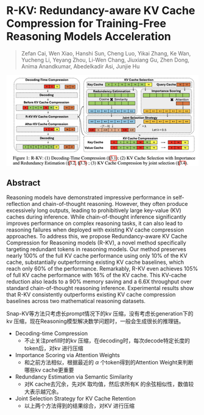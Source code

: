 # R-KV: Redundancy-aware KV Cache Compression for Training-Free Reasoning Models Acceleration

> Zefan Cai, Wen Xiao, Hanshi Sun, Cheng Luo, Yikai Zhang, Ke Wan, Yucheng Li, Yeyang Zhou, Li-Wen Chang, Jiuxiang Gu, Zhen Dong, Anima Anandkumar, Abedelkadir Asi, Junjie Hu

![](fig1.png)

## Abstract

Reasoning models have demonstrated impressive performance in self-reflection
and chain-of-thought reasoning. However, they often produce excessively long
outputs, leading to prohibitively large key-value (KV) caches during inference.
While chain-of-thought inference significantly improves performance on complex
reasoning tasks, it can also lead to reasoning failures when deployed with
existing KV cache compression approaches. To address this, we propose
Redundancy-aware KV Cache Compression for Reasoning models (R-KV), a novel
method specifically targeting redundant tokens in reasoning models. Our method
preserves nearly 100% of the full KV cache performance using only 10% of the KV
cache, substantially outperforming existing KV cache baselines, which reach
only 60% of the performance. Remarkably, R-KV even achieves 105% of full KV
cache performance with 16% of the KV cache. This KV-cache reduction also leads
to a 90% memory saving and a 6.6X throughput over standard chain-of-thought
reasoning inference. Experimental results show that R-KV consistently
outperforms existing KV cache compression baselines across two mathematical
reasoning datasets.

Snap-KV等方法只考虑长prompt情况下的kv 压缩，没有考虑长generation下的kv 压缩，现在Reasoning模型解决数学问题时，一般会生成很长的推理链。

- Decoding-time Compression
  - 不止关注prefill时的kv 压缩，在decoding时，每次decode特定长度的token后，对kv 进行压缩
- Importance Scoring via Attention Weights
  - 和之前方法相似，根据最近的 $\alpha$ 个token得到的Attention Weight来判断哪些kv cache更重要
- Redundancy Estimation via Semantic Similarity
  - 对K cache去冗余，先对K 取均值，然后求所有K 的余弦相似性，数值较大表示越冗余。
- Joint Selection Strategy for KV Cache Retention
  - 以上两个方法得到的结果综合，对KV 进行压缩